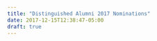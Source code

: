 ```yaml
---
title: "Distinguished Alumni 2017 Nominations"
date: 2017-12-15T12:38:47-05:00
draft: true
---
```


